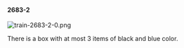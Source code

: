#### 2683-2
![train-2683-2-0.png](https://github.com/lil-lab/nlvr/raw/master/nlvr/train/images/1/train-2683-2-0.png "train-2683-2-0.png")

There is a box with at most 3 items of black and blue color.